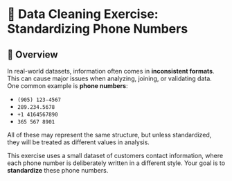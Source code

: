 # 📘 Data Cleaning Exercise: Standardizing Phone Numbers

## 📍 Overview
In real-world datasets, information often comes in **inconsistent formats**. This can cause major issues when analyzing, joining, or validating data.  
One common example is **phone numbers**:  
- `(905) 123-4567`  
- `289.234.5678`  
- `+1 4164567890`  
- `365 567 8901`  

All of these may represent the same structure, but unless standardized, they will be treated as different values in analysis.

This exercise uses a small dataset of customers contact information, where each phone number is deliberately written in a different style. Your goal is to **standardize** these phone numbers.
